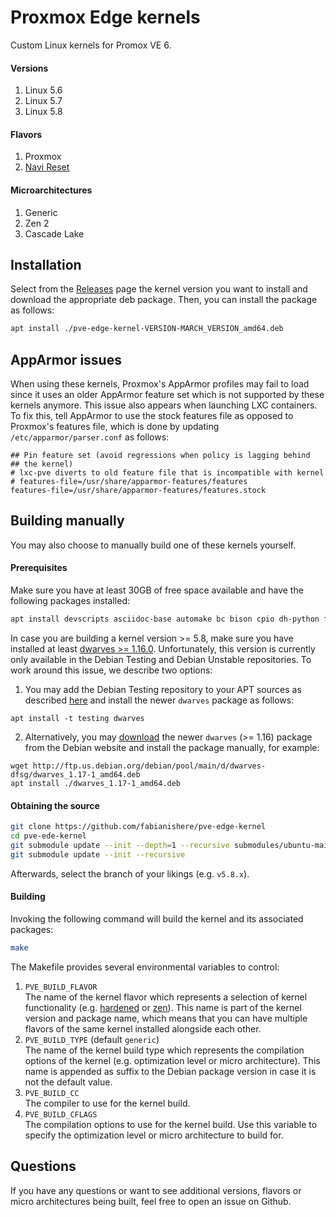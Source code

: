 # Proxmox Edge kernels
Custom Linux kernels for Promox VE 6.

#### Versions
1. Linux 5.6
2. Linux 5.7
3. Linux 5.8

#### Flavors
1. Proxmox
2. [Navi Reset](https://github.com/fabianishere/pve-edge-kernel/issues/5)

#### Microarchitectures
1. Generic
2. Zen 2
3. Cascade Lake

## Installation
Select from the [Releases](https://github.com/fabianishere/pve-edge-kernel/releases) page the kernel version 
you want to install and download the appropriate deb package. Then, you can install the package as follows:

```sh
apt install ./pve-edge-kernel-VERSION-MARCH_VERSION_amd64.deb
```

## AppArmor issues
When using these kernels, Proxmox's AppArmor profiles may fail to load since it uses an older AppArmor feature set
which is not supported by these kernels anymore. This issue also appears when launching LXC containers.
To fix this, tell AppArmor to use the stock features file as opposed to Proxmox's features file, which is done
by updating `/etc/apparmor/parser.conf` as follows:

```
## Pin feature set (avoid regressions when policy is lagging behind
## the kernel)
# lxc-pve diverts to old feature file that is incompatible with kernel
# features-file=/usr/share/apparmor-features/features
features-file=/usr/share/apparmor-features/features.stock
```

## Building manually
You may also choose to manually build one of these kernels yourself.

#### Prerequisites
Make sure you have at least 30GB of free space available and have the following
packages installed:

```bash
apt install devscripts asciidoc-base automake bc bison cpio dh-python flex git kmod libdw-dev libelf-dev libiberty-dev libnuma-dev libpve-common-perl libslang2-dev libssl-dev libtool lintian lz4 perl-modules python2-minimal rsync sed sphinx-common tar xmlto zlib1g-dev dwarves
```
In case you are building a kernel version >= 5.8, make sure you have installed at least [dwarves >= 1.16.0](https://packages.debian.org/bullseye/dwarves).
Unfortunately, this version is currently only available in the Debian Testing and Debian Unstable repositories. To work around this issue, we describe two options:

1. You may add the Debian Testing repository to your APT sources as described [here](https://serverfault.com/a/382101) and install the newer `dwarves` package as follows:
```shell
apt install -t testing dwarves
```
2. Alternatively, you may [download](https://packages.debian.org/bullseye/dwarves) the newer `dwarves` (>= 1.16) package from the Debian website and install the package manually, for example:
```shell
wget http://ftp.us.debian.org/debian/pool/main/d/dwarves-dfsg/dwarves_1.17-1_amd64.deb
apt install ./dwarves_1.17-1_amd64.deb
```

#### Obtaining the source
```bash
git clone https://github.com/fabianishere/pve-edge-kernel
cd pve-ede-kernel
git submodule update --init --depth=1 --recursive submodules/ubuntu-mainline
git submodule update --init --recursive
```
Afterwards, select the branch of your likings (e.g. `v5.8.x`).

#### Building
Invoking the following command will build the kernel and its associated packages:
```bash
make
```
The Makefile provides several environmental variables to control:

1. `PVE_BUILD_FLAVOR`  
   The name of the kernel flavor which represents a selection of kernel
   functionality (e.g. [hardened](https://github.com/anthraxx/linux-hardened) or [zen](https://github.com/zen-kernel/zen-kernel)).
   This name is part of the kernel version and package name, which means that you
   can have multiple flavors of the same kernel installed alongside each other.
2. `PVE_BUILD_TYPE` (default `generic`)  
   The name of the kernel build type which represents the compilation options of
   the kernel (e.g. optimization level or micro architecture).
   This name is appended as suffix to the Debian package version in case it is not
   the default value.
3. `PVE_BUILD_CC`  
   The compiler to use for the kernel build.
4. `PVE_BUILD_CFLAGS`  
   The compilation options to use for the kernel build. Use this variable to specify
   the optimization level or micro architecture to build for.

## Questions
If you have any questions or want to see additional versions, flavors or micro architectures being built, feel
free to open an issue on Github.
